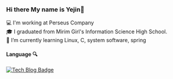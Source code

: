 ### Hi there My name is Yejin👋

:computer: I'm working at Perseus Company  
:mortar_board: I graduated from Mirim Girl's Information Science High School.  
🌱 I’m currently learning Linux, C, system software, spring


#### Language :mag:
[![Tech Blog Badge](http://img.shields.io/badge/-Tech%20blog-black?style=flat-square&logo=github&link=https://Yejin128.github.io/)](https://Yejin128.github.io/)
<!--
**Yejin128/Yejin128** is a ✨ _special_ ✨ repository because its `README.md` (this file) appears on your GitHub profile.

Here are some ideas to get you started:

- 🔭 I’m currently working on ...
- 🌱 I’m currently learning ...
- 👯 I’m looking to collaborate on ...
- 🤔 I’m looking for help with ...
- 💬 Ask me about ...
- 📫 How to reach me: ...
- 😄 Pronouns: ...
- ⚡ Fun fact: ...
-->

